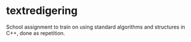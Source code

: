 # textredigering
School assignment to train on using standard algorithms and structures in C++, done as repetition.
